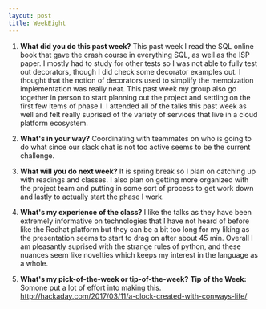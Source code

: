 ```yaml
---
layout: post
title: WeekEight
---
```


1. **What did you do this past week?**
This past week I read the SQL online book that gave the crash course in everything SQL, as well as the ISP paper. I mostly had to study for other tests so I was not able to fully test out decorators, though I did check some decorator examples out. I thought that the notion of decorators used to simplify the memoization implementation was really neat. This past week my group also go together in person to start planning out the project and settling on the first few items of phase I. I attended all of the talks this past week as well and felt really suprised of the variety of services that live in a cloud platform ecosystem.

2. **What's in your way?**
Coordinating with teammates on who is going to do what since our slack chat is not too active seems to be the current challenge.

3. **What will you do next week?**
It is spring break so I plan on catching up with readings and classes. I also plan on getting more organized with the project team and putting in some sort of process to get work down and lastly to actually start the phase I work.

4. **What's my experience of the class?**
I like the talks as they have been extremely informative on technologies that I have not heard of before like the Redhat platform but they can be a bit too long for my liking as the presentation seems to start to drag on after about 45 min. Overall I am pleasantly suprised with the strange rules of python, and these nuances seem like novelties which keeps my interest in the language as a whole. 

5. **What's my pick-of-the-week or tip-of-the-week?**
**Tip of the Week:** Somone put a lot of effort into making this.
<http://hackaday.com/2017/03/11/a-clock-created-with-conways-life/>
